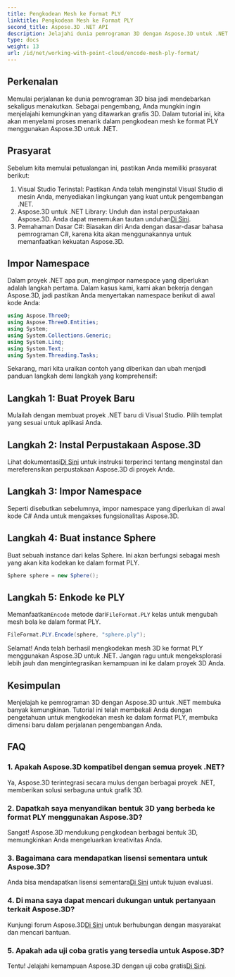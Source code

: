 ```yaml
---
title: Pengkodean Mesh ke Format PLY
linktitle: Pengkodean Mesh ke Format PLY
second_title: Aspose.3D .NET API
description: Jelajahi dunia pemrograman 3D dengan Aspose.3D untuk .NET. Pelajari cara menyandikan jerat ke format PLY dengan mudah. Tingkatkan permainan pengembangan Anda!
type: docs
weight: 13
url: /id/net/working-with-point-cloud/encode-mesh-ply-format/
---
```

## Perkenalan
Memulai perjalanan ke dunia pemrograman 3D bisa jadi mendebarkan sekaligus menakutkan. Sebagai pengembang, Anda mungkin ingin menjelajahi kemungkinan yang ditawarkan grafis 3D. Dalam tutorial ini, kita akan menyelami proses menarik dalam pengkodean mesh ke format PLY menggunakan Aspose.3D untuk .NET.
## Prasyarat
Sebelum kita memulai petualangan ini, pastikan Anda memiliki prasyarat berikut:
1. Visual Studio Terinstal: Pastikan Anda telah menginstal Visual Studio di mesin Anda, menyediakan lingkungan yang kuat untuk pengembangan .NET.
2. Aspose.3D untuk .NET Library: Unduh dan instal perpustakaan Aspose.3D. Anda dapat menemukan tautan unduhan[Di Sini](https://releases.aspose.com/3d/net/).
3. Pemahaman Dasar C#: Biasakan diri Anda dengan dasar-dasar bahasa pemrograman C#, karena kita akan menggunakannya untuk memanfaatkan kekuatan Aspose.3D.
## Impor Namespace
Dalam proyek .NET apa pun, mengimpor namespace yang diperlukan adalah langkah pertama. Dalam kasus kami, kami akan bekerja dengan Aspose.3D, jadi pastikan Anda menyertakan namespace berikut di awal kode Anda:
```csharp
using Aspose.ThreeD;
using Aspose.ThreeD.Entities;
using System;
using System.Collections.Generic;
using System.Linq;
using System.Text;
using System.Threading.Tasks;
```
Sekarang, mari kita uraikan contoh yang diberikan dan ubah menjadi panduan langkah demi langkah yang komprehensif:
## Langkah 1: Buat Proyek Baru
Mulailah dengan membuat proyek .NET baru di Visual Studio. Pilih templat yang sesuai untuk aplikasi Anda.
## Langkah 2: Instal Perpustakaan Aspose.3D
 Lihat dokumentasi[Di Sini](https://reference.aspose.com/3d/net/) untuk instruksi terperinci tentang menginstal dan mereferensikan perpustakaan Aspose.3D di proyek Anda.
## Langkah 3: Impor Namespace
Seperti disebutkan sebelumnya, impor namespace yang diperlukan di awal kode C# Anda untuk mengakses fungsionalitas Aspose.3D.
## Langkah 4: Buat instance Sphere
Buat sebuah instance dari kelas Sphere. Ini akan berfungsi sebagai mesh yang akan kita kodekan ke dalam format PLY.
```csharp
Sphere sphere = new Sphere();
```
## Langkah 5: Enkode ke PLY
 Memanfaatkan`Encode` metode dari`FileFormat.PLY` kelas untuk mengubah mesh bola ke dalam format PLY.
```csharp
FileFormat.PLY.Encode(sphere, "sphere.ply");
```
Selamat! Anda telah berhasil mengkodekan mesh 3D ke format PLY menggunakan Aspose.3D untuk .NET. Jangan ragu untuk mengeksplorasi lebih jauh dan mengintegrasikan kemampuan ini ke dalam proyek 3D Anda.
## Kesimpulan
Menjelajah ke pemrograman 3D dengan Aspose.3D untuk .NET membuka banyak kemungkinan. Tutorial ini telah membekali Anda dengan pengetahuan untuk mengkodekan mesh ke dalam format PLY, membuka dimensi baru dalam perjalanan pengembangan Anda.
## FAQ
### 1. Apakah Aspose.3D kompatibel dengan semua proyek .NET?
Ya, Aspose.3D terintegrasi secara mulus dengan berbagai proyek .NET, memberikan solusi serbaguna untuk grafik 3D.
### 2. Dapatkah saya menyandikan bentuk 3D yang berbeda ke format PLY menggunakan Aspose.3D?
Sangat! Aspose.3D mendukung pengkodean berbagai bentuk 3D, memungkinkan Anda mengeluarkan kreativitas Anda.
### 3. Bagaimana cara mendapatkan lisensi sementara untuk Aspose.3D?
 Anda bisa mendapatkan lisensi sementara[Di Sini](https://purchase.aspose.com/temporary-license/) untuk tujuan evaluasi.
### 4. Di mana saya dapat mencari dukungan untuk pertanyaan terkait Aspose.3D?
 Kunjungi forum Aspose.3D[Di Sini](https://forum.aspose.com/c/3d/18) untuk berhubungan dengan masyarakat dan mencari bantuan.
### 5. Apakah ada uji coba gratis yang tersedia untuk Aspose.3D?
 Tentu! Jelajahi kemampuan Aspose.3D dengan uji coba gratis[Di Sini](https://releases.aspose.com/).